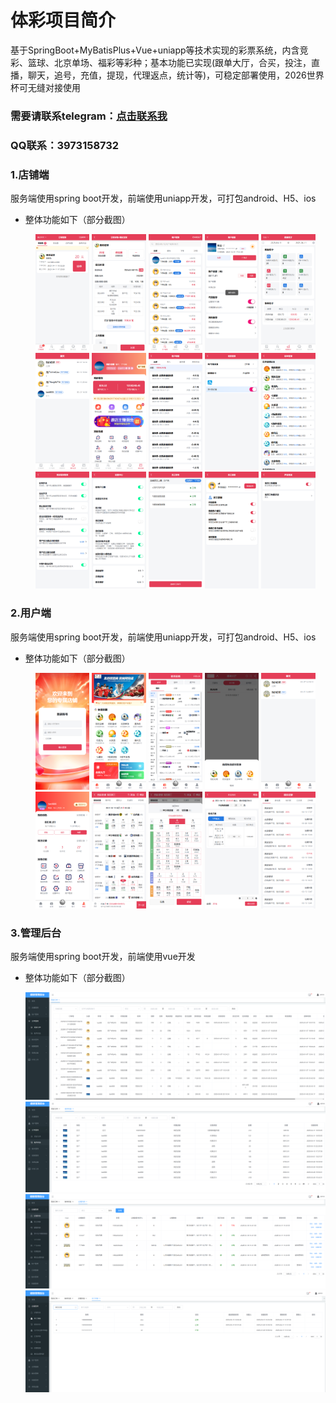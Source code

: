 # 体彩项目简介
基于SpringBoot+MyBatisPlus+Vue+uniapp等技术实现的彩票系统，内含竞彩、篮球、北京单场、福彩等彩种；基本功能已实现(跟单大厅，合买，投注，直播，聊天，追号，充值，提现，代理返点，统计等)，可稳定部署使用，2026世界杯可无缝对接使用
### 需要请联系telegram：[点击联系我](https://t.me/dinalampiasiPkcmY548)
### QQ联系：3973158732
### 1.店铺端
  服务端使用spring boot开发，前端使用uniapp开发，可打包android、H5、ios
  * 整体功能如下（部分截图）
    
    <center class ='img'>
    <img title="XX" src="./shop/1.png" width="18%">
    <img title="XX" src="./shop/2.png" width="18%">
    <img title="XX" src="./shop/3.png" width="18%">
    <img title="XX" src="./shop/4.png" width="18%">
    <img title="XX" src="./shop/5.png" width="18%">
    </center>
    <center class ='img'>
    <img title="XX" src="./shop/6.png" width="18%">
    <img title="XX" src="./shop/7.png" width="18%">
    <img title="XX" src="./shop/8.png" width="18%">
    <img title="XX" src="./shop/9.png" width="18%">
    <img title="XX" src="./shop/10.png" width="18%">
    </center>
    <center class ='img'>
    <img title="XX" src="./shop/11.png" width="18%">
    <img title="XX" src="./shop/12.png" width="18%">
    <img title="XX" src="./shop/13.png" width="18%">
    <img title="XX" src="./shop/14.png" width="18%">
    <img title="XX" src="./shop/15.png" width="18%">
    </center>
### 2.用户端
服务端使用spring boot开发，前端使用uniapp开发，可打包android、H5、ios
* 整体功能如下（部分截图）
  
  <center class ='img'>
  <img title="XX" src="./user/1.png" width="18%">
  <img title="XX" src="./user/2.png" width="18%">
  <img title="XX" src="./user/3.png" width="18%">
  <img title="XX" src="./user/4.png" width="18%">
  <img title="XX" src="./user/5.png" width="18%">
  </center>
  <center class ='img'>
  <img title="XX" src="./user/6.png" width="18%">
  <img title="XX" src="./user/7.png" width="18%">
  <img title="XX" src="./user/8.png" width="18%">
  <img title="XX" src="./user/9.png" width="18%">
  <img title="XX" src="./user/11.png" width="18%">
  </center>
### 3.管理后台
服务端使用spring boot开发，前端使用vue开发
* 整体功能如下（部分截图）
  
  <center class ='img'>
  <img title="XX" src="./admin/1.png" >
  <img title="XX" src="./admin/2.png" >
  <img title="XX" src="./admin/3.png" >
  <img title="XX" src="./admin/4.png" >
  </center>

